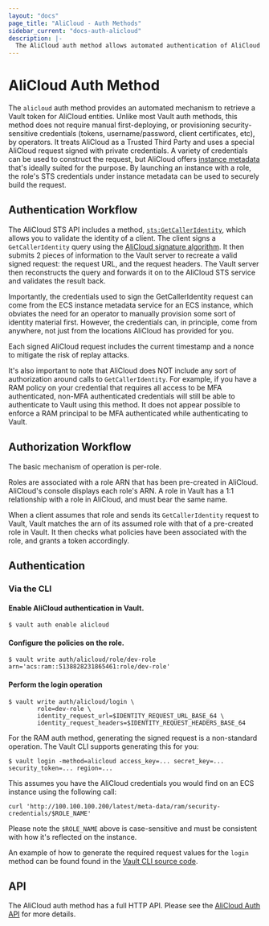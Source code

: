 ```yaml
---
layout: "docs"
page_title: "AliCloud - Auth Methods"
sidebar_current: "docs-auth-alicloud"
description: |-
  The AliCloud auth method allows automated authentication of AliCloud entities.
---
```


# AliCloud Auth Method

The `alicloud` auth method provides an automated mechanism to retrieve
a Vault token for AliCloud entities. Unlike most Vault auth methods, this 
method does not require manual first-deploying, or provisioning 
security-sensitive credentials (tokens, username/password, client certificates, 
etc), by operators. It treats AliCloud as a Trusted Third Party and uses a 
special AliCloud request signed with private credentials. A variety of credentials 
can be used to construct the request, but AliCloud offers 
[instance metadata](https://www.alibabacloud.com/help/faq-detail/49122.htm) 
that's ideally suited for the purpose. By launching an instance with a role,
the role's STS credentials under instance metadata can be used to securely 
build the request.

## Authentication Workflow

The AliCloud STS API includes a method,
[`sts:GetCallerIdentity`](https://www.alibabacloud.com/help/doc-detail/43767.htm),
which allows you to validate the identity of a client. The client signs
a `GetCallerIdentity` query using the [AliCloud signature
algorithm](https://www.alibabacloud.com/help/doc-detail/67332.htm). It then 
submits 2 pieces of information to the Vault server to recreate a valid signed 
request: the request URL, and the request headers. The Vault server then 
reconstructs the query and forwards it on to the AliCloud STS service and validates 
the result back.

Importantly, the credentials used to sign the GetCallerIdentity request can come
from the ECS instance metadata service for an ECS instance, which obviates the
need for an operator to manually provision some sort of identity material first.
However, the credentials can, in principle, come from anywhere, not just from
the locations AliCloud has provided for you.

Each signed AliCloud request includes the current timestamp and a nonce to mitigate 
the risk of replay attacks.

It's also important to note that AliCloud does NOT include any sort
of authorization around calls to `GetCallerIdentity`. For example, if you have
a RAM policy on your credential that requires all access to be MFA authenticated,
non-MFA authenticated credentials will still be able to authenticate to Vault 
using this method. It does not appear possible to enforce a RAM principal to be 
MFA authenticated while authenticating to Vault.

## Authorization Workflow

The basic mechanism of operation is per-role. 

Roles are associated with a role ARN that has been pre-created in AliCloud. 
AliCloud's console displays each role's ARN. A role in Vault has a 1:1 relationship
with a role in AliCloud, and must bear the same name.

When a client assumes that role and sends its `GetCallerIdentity` request to Vault,
Vault matches the arn of its assumed role with that of a pre-created role in Vault.
It then checks what policies have been associated with the role, and grants a
token accordingly.

## Authentication

### Via the CLI

#### Enable AliCloud authentication in Vault.

```
$ vault auth enable alicloud
```

#### Configure the policies on the role.

```
$ vault write auth/alicloud/role/dev-role arn='acs:ram::5138828231865461:role/dev-role'
```

#### Perform the login operation

```
$ vault write auth/alicloud/login \
        role=dev-role \
        identity_request_url=$IDENTITY_REQUEST_URL_BASE_64 \
        identity_request_headers=$IDENTITY_REQUEST_HEADERS_BASE_64
```

For the RAM auth method, generating the signed request is a non-standard
operation. The Vault CLI supports generating this for you:

```
$ vault login -method=alicloud access_key=... secret_key=... security_token=... region=...
```

This assumes you have the AliCloud credentials you would find on an ECS instance using the 
following call:
```
curl 'http://100.100.100.200/latest/meta-data/ram/security-credentials/$ROLE_NAME'
```
Please note the `$ROLE_NAME` above is case-sensitive and must be consistent with how it's reflected
on the instance.

An example of how to generate the required request values for the `login` method
can be found found in the 
[Vault CLI source code](https://github.com/hashicorp/vault-plugin-auth-alicloud/blob/master/tools/tools.go).

## API

The AliCloud auth method has a full HTTP API. Please see the
[AliCloud Auth API](/api/auth/alicloud/index.html) for more
details.
